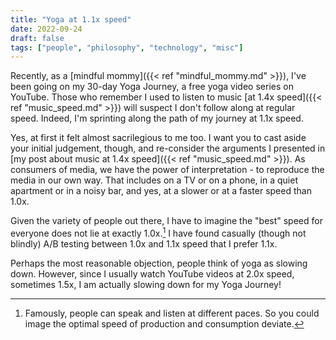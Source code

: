 ```yaml
---
title: "Yoga at 1.1x speed"
date: 2022-09-24
draft: false
tags: ["people", "philosophy", "technology", "misc"]
---
```

Recently, as a [mindful mommy]({{< ref "mindful_mommy.md" >}}), I've been going on my 30-day Yoga Journey, a free yoga video series on YouTube. Those who remember I used to listen to music [at 1.4x speed]({{< ref "music_speed.md" >}}) will suspect I don't follow along at regular speed. Indeed, I'm sprinting along the path of my journey at 1.1x speed.

Yes, at first it felt almost sacrilegious to me too. I want you to cast aside your initial judgement, though, and re-consider the arguments I presented in [my post about music at 1.4x speed]({{< ref "music_speed.md" >}}). As consumers of media, we have the power of interpretation - to reproduce the media in our own way. That includes on a TV or on a phone, in a quiet apartment or in a noisy bar, and yes, at a slower or at a faster speed than 1.0x.

Given the variety of people out there, I have to imagine the "best" speed for everyone does not lie at exactly 1.0x.[^1] I have found casually (though not blindly) A/B testing between 1.0x and 1.1x speed that I prefer 1.1x.
[^1]: Famously, people can speak and listen at different paces. So you could image the optimal speed of production and consumption deviate.

Perhaps the most reasonable objection, people think of yoga as slowing down. However, since I usually watch YouTube videos at 2.0x speed, sometimes 1.5x, I am actually slowing down for my Yoga Journey! 